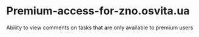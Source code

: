 # Premium-access-for-zno.osvita.ua
Ability to view comments on tasks that are only available to premium users
